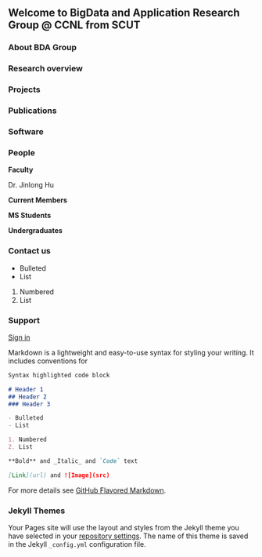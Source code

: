 ## Welcome to BigData and Application Research Group @ CCNL from SCUT


### About BDA Group

### Research overview

### Projects

### Publications

### Software

### People
**Faculty**

Dr. Jinlong Hu

**Current Members**

**MS Students**

**Undergraduates**

### Contact us
- Bulleted
- List

1. Numbered
2. List

### Support
[Sign in](https://github.com/largeapp/largeapp.github.io/edit/master/index.md)

Markdown is a lightweight and easy-to-use syntax for styling your writing. It includes conventions for

```markdown
Syntax highlighted code block

# Header 1
## Header 2
### Header 3

- Bulleted
- List

1. Numbered
2. List

**Bold** and _Italic_ and `Code` text

[Link](url) and ![Image](src)
```

For more details see [GitHub Flavored Markdown](https://guides.github.com/features/mastering-markdown/).

### Jekyll Themes

Your Pages site will use the layout and styles from the Jekyll theme you have selected in your [repository settings](https://github.com/largeapp/largeapp.github.io/settings). The name of this theme is saved in the Jekyll `_config.yml` configuration file.

